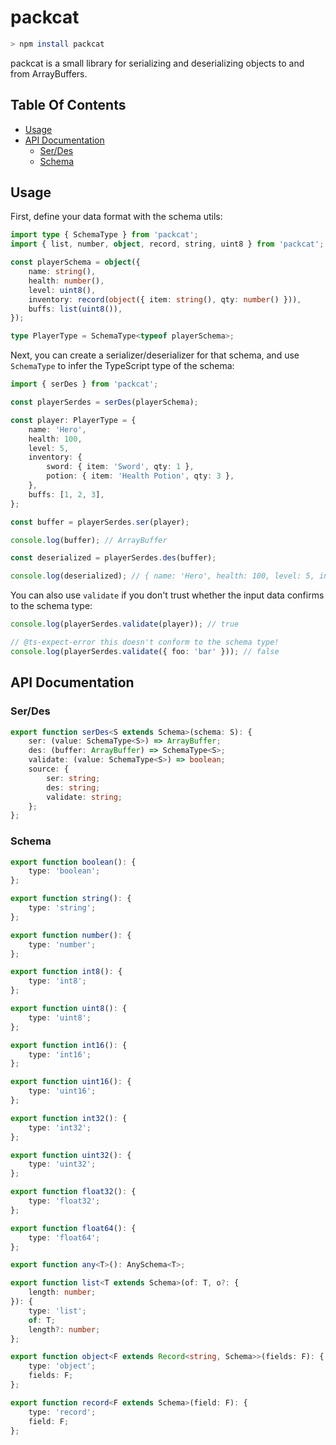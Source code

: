# packcat

```sh
> npm install packcat
```

packcat is a small library for serializing and deserializing objects to and from ArrayBuffers.

## Table Of Contents

- [Usage](#usage)
- [API Documentation](#api-documentation)
  - [Ser/Des](#serdes)
  - [Schema](#schema)

## Usage

First, define your data format with the schema utils:

```ts
import type { SchemaType } from 'packcat';
import { list, number, object, record, string, uint8 } from 'packcat';

const playerSchema = object({
    name: string(),
    health: number(),
    level: uint8(),
    inventory: record(object({ item: string(), qty: number() })),
    buffs: list(uint8()),
});

type PlayerType = SchemaType<typeof playerSchema>;
```

Next, you can create a serializer/deserializer for that schema, and use `SchemaType` to infer the TypeScript type of the schema:

```ts
import { serDes } from 'packcat';

const playerSerdes = serDes(playerSchema);

const player: PlayerType = {
    name: 'Hero',
    health: 100,
    level: 5,
    inventory: {
        sword: { item: 'Sword', qty: 1 },
        potion: { item: 'Health Potion', qty: 3 },
    },
    buffs: [1, 2, 3],
};

const buffer = playerSerdes.ser(player);

console.log(buffer); // ArrayBuffer

const deserialized = playerSerdes.des(buffer);

console.log(deserialized); // { name: 'Hero', health: 100, level: 5, inventory: { sword: [Object], potion: [Object] }, buffs: [ 1, 2, 3 ] }
```

You can also use `validate` if you don't trust whether the input data confirms to the schema type:

```ts
console.log(playerSerdes.validate(player)); // true

// @ts-expect-error this doesn't conform to the schema type!
console.log(playerSerdes.validate({ foo: 'bar' })); // false
```

## API Documentation

### Ser/Des

```ts
export function serDes<S extends Schema>(schema: S): {
    ser: (value: SchemaType<S>) => ArrayBuffer;
    des: (buffer: ArrayBuffer) => SchemaType<S>;
    validate: (value: SchemaType<S>) => boolean;
    source: {
        ser: string;
        des: string;
        validate: string;
    };
};
```

### Schema

```ts
export function boolean(): {
    type: 'boolean';
};
```

```ts
export function string(): {
    type: 'string';
};
```

```ts
export function number(): {
    type: 'number';
};
```

```ts
export function int8(): {
    type: 'int8';
};
```

```ts
export function uint8(): {
    type: 'uint8';
};
```

```ts
export function int16(): {
    type: 'int16';
};
```

```ts
export function uint16(): {
    type: 'uint16';
};
```

```ts
export function int32(): {
    type: 'int32';
};
```

```ts
export function uint32(): {
    type: 'uint32';
};
```

```ts
export function float32(): {
    type: 'float32';
};
```

```ts
export function float64(): {
    type: 'float64';
};
```

```ts
export function any<T>(): AnySchema<T>;
```

```ts
export function list<T extends Schema>(of: T, o?: {
    length: number;
}): {
    type: 'list';
    of: T;
    length?: number;
};
```

```ts
export function object<F extends Record<string, Schema>>(fields: F): {
    type: 'object';
    fields: F;
};
```

```ts
export function record<F extends Schema>(field: F): {
    type: 'record';
    field: F;
};
```
